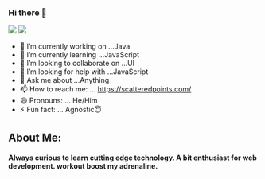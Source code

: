 ### Hi there 👋

[![](https://img.shields.io/badge/LinkedIn-Shahul%20Hameed-blue?logo=Linkedin&logoColor=blue&labelColor=black)](https://www.linkedin.com/in/shahul-hameed/)
[![](https://img.shields.io/badge/Gmail-shahul.dell2010%40gmail.com-red?logo=Gmail&logoColor=Red&labelColor=black)](mailto:shahul.dell2010@gmail.com)

<!--
**Shahul11/Shahul11** is a ✨ _special_ ✨ repository because its `README.md` (this file) appears on your GitHub profile. 

Here are some ideas to get you started: -->

- 🔭 I’m currently working on ...Java
- 🌱 I’m currently learning ...JavaScript
- 👯 I’m looking to collaborate on ...UI
- 🤔 I’m looking for help with ...JavaScript
- 💬 Ask me about ...Anything
- 📫 How to reach me: ...  https://scatteredpoints.com/
- 😄 Pronouns: ... He/Him
- ⚡ Fun fact: ...  Agnostic😇

## About Me:
#### Always curious to learn cutting edge technology. A bit enthusiast for web development. workout boost my adrenaline.

<!-- [![HitCount](http://hits.dwyl.com/ayushkumar-25/ayushkumar-25/ayushkumar-25.svg)](https://www.linkedin.com/in/shahul-hameed/) -->



